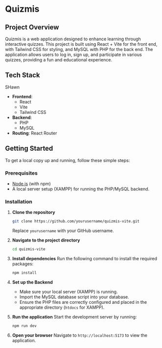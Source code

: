 # Quizmis

## Project Overview

Quizmis is a web application designed to enhance learning through interactive quizzes. This project is built using React + Vite for the front end, with Tailwind CSS for styling, and MySQL with PHP for the back end. The application allows users to log in, sign up, and participate in various quizzes, providing a fun and educational experience.

## Tech Stack
 SHawn
-   **Frontend**:
    -   React
    -   Vite
    -   Tailwind CSS
-   **Backend**:
    -   PHP
    -   MySQL
-   **Routing**: React Router

## Getting Started

To get a local copy up and running, follow these simple steps:

### Prerequisites

-   [Node.js](https://nodejs.org/) (with npm)
-   A local server setup (XAMPP) for running the PHP/MySQL backend.

### Installation

1. **Clone the repository**

    ```bash
    git clone https://github.com/yourusername/quizmis-vite.git
    ```

    Replace `yourusername` with your GitHub username.

2. **Navigate to the project directory**

    ```bash
    cd quizmis-vite
    ```

3. **Install dependencies**
   Run the following command to install the required packages:

    ```bash
    npm install
    ```

4. **Set up the Backend**

    - Make sure your local server (XAMPP) is running.
    - Import the MySQL database script into your database.
    - Ensure the PHP files are correctly configured and placed in the appropriate directory (`htdocs` for XAMPP).

5. **Run the application**
   Start the development server by running:

    ```bash
    npm run dev
    ```

6. **Open your browser**
   Navigate to `http://localhost:5173` to view the application.
